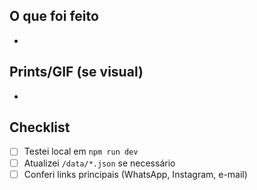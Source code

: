 ## O que foi feito
-

## Prints/GIF (se visual)
-

## Checklist
- [ ] Testei local em `npm run dev`
- [ ] Atualizei `/data/*.json` se necessário
- [ ] Conferi links principais (WhatsApp, Instagram, e-mail)
